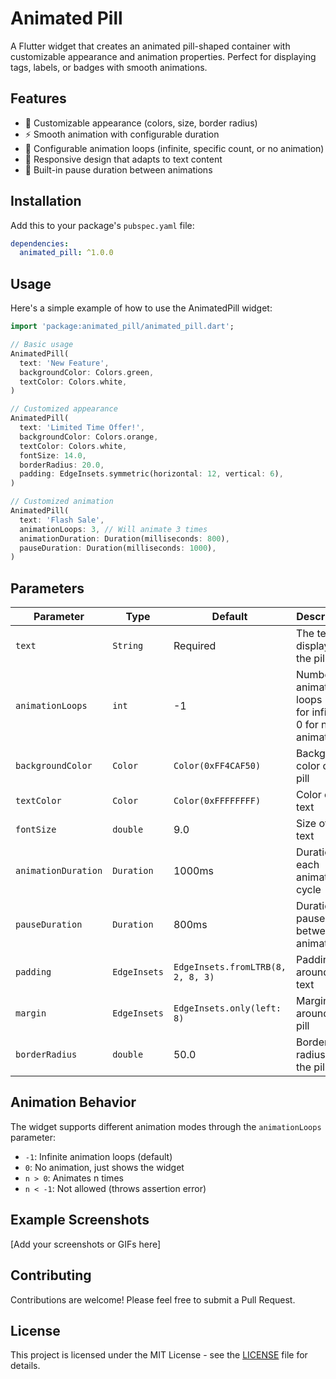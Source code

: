# Animated Pill

A Flutter widget that creates an animated pill-shaped container with customizable appearance and animation properties. Perfect for displaying tags, labels, or badges with smooth animations.

## Features

- 🎨 Customizable appearance (colors, size, border radius)
- ⚡ Smooth animation with configurable duration
- 🔄 Configurable animation loops (infinite, specific count, or no animation)
- 📱 Responsive design that adapts to text content
- 🎯 Built-in pause duration between animations

## Installation

Add this to your package's `pubspec.yaml` file:

```yaml
dependencies:
  animated_pill: ^1.0.0
```

## Usage

Here's a simple example of how to use the AnimatedPill widget:

```dart
import 'package:animated_pill/animated_pill.dart';

// Basic usage
AnimatedPill(
  text: 'New Feature',
  backgroundColor: Colors.green,
  textColor: Colors.white,
)

// Customized appearance
AnimatedPill(
  text: 'Limited Time Offer!',
  backgroundColor: Colors.orange,
  textColor: Colors.white,
  fontSize: 14.0,
  borderRadius: 20.0,
  padding: EdgeInsets.symmetric(horizontal: 12, vertical: 6),
)

// Customized animation
AnimatedPill(
  text: 'Flash Sale',
  animationLoops: 3, // Will animate 3 times
  animationDuration: Duration(milliseconds: 800),
  pauseDuration: Duration(milliseconds: 1000),
)
```

## Parameters

| Parameter | Type | Default | Description |
|-----------|------|---------|-------------|
| `text` | `String` | Required | The text to display in the pill |
| `animationLoops` | `int` | -1 | Number of animation loops (-1 for infinite, 0 for no animation) |
| `backgroundColor` | `Color` | `Color(0xFF4CAF50)` | Background color of the pill |
| `textColor` | `Color` | `Color(0xFFFFFFFF)` | Color of the text |
| `fontSize` | `double` | 9.0 | Size of the text |
| `animationDuration` | `Duration` | 1000ms | Duration of each animation cycle |
| `pauseDuration` | `Duration` | 800ms | Duration to pause between animations |
| `padding` | `EdgeInsets` | `EdgeInsets.fromLTRB(8, 2, 8, 3)` | Padding around the text |
| `margin` | `EdgeInsets` | `EdgeInsets.only(left: 8)` | Margin around the pill |
| `borderRadius` | `double` | 50.0 | Border radius of the pill |

## Animation Behavior

The widget supports different animation modes through the `animationLoops` parameter:

- `-1`: Infinite animation loops (default)
- `0`: No animation, just shows the widget
- `n > 0`: Animates n times
- `n < -1`: Not allowed (throws assertion error)

## Example Screenshots

[Add your screenshots or GIFs here]

## Contributing

Contributions are welcome! Please feel free to submit a Pull Request.

## License

This project is licensed under the MIT License - see the [LICENSE](LICENSE) file for details.

